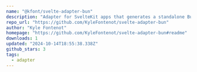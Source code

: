 ```yaml
---
name: "@kfont/svelte-adapter-bun"
description: "Adapter for SvelteKit apps that generates a standalone Bun.js server."
repo_url: "https://github.com/KyleFontenot/svelte-adapter-bun"
author: "Kyle Fontenot"
homepage: "https://github.com/KyleFontenot/svelte-adapter-bun#readme"
downloads: 1
updated: "2024-10-14T18:55:38.338Z"
github_stars: 3
tags: 
  - adapter
---
```

